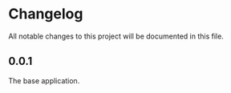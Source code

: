 # Changelog

All notable changes to this project will be documented in this file.

## 0.0.1

The base application.
